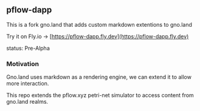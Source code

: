 ## pflow-dapp

This is a fork gno.land that adds custom markdown extentions to gno.land

Try it on Fly.io -> [https://pflow-dapp.fly.dev](https://pflow-dapp.fly.dev)

status: Pre-Alpha

### Motivation

Gno.land uses markdown as a rendering engine, we can extend it to allow more interaction.

This repo extends the pflow.xyz petri-net simulator to access content from gno.land realms.
